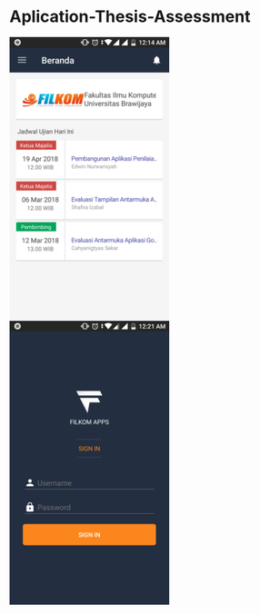 # Aplication-Thesis-Assessment
<img align="left" height="500" src="https://github.com/edwinnrw/Aplication-Thesis-Assessment/blob/master/ss/Screenshot_20180427-001407.png" alt="My cool logo"/>
<img align="left" height="500" src="https://github.com/edwinnrw/Aplication-Thesis-Assessment/blob/master/ss/Screenshot_20180427-002121.png" alt="My cool logo"/>

